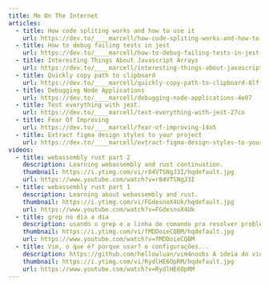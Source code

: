 ```yaml
---
title: Me On The Internet
articles:
  - title: How code spliting works and how to use it
    url: https://dev.to/____marcell/how-code-spliting-works-and-how-to-use-it-396n
  - title: How to debug failing tests in jest
    url: https://dev.to/____marcell/how-to-debug-failing-tests-in-jest-5fp4
  - title: Interesting Things About Javascript Arrays
    url: https://dev.to/____marcell/interesting-things-about-javascript-arrays-553d
  - title: Quickly copy path to clipboard
    url: https://dev.to/____marcell/quickly-copy-path-to-clipboard-8lf
  - title: Debugging Node Applications
    url: https://dev.to/____marcell/debugging-node-applications-4e07
  - title: Test everything with jest.
    url: https://dev.to/____marcell/test-everything-with-jest-27co
  - title: Fear Of Improving
    url: https://dev.to/____marcell/fear-of-improving-14n5
  - title: Extract figma design styles to your project
    url: https://dev.to/____marcell/extract-figma-design-styles-to-your-project-57i3
videos:
  - title: webassembly rust part 2
    description: Learning webassembly and rust continuation.
    thumbnail: https://i.ytimg.com/vi/r84VTSNgJ3I/hqdefault.jpg
    url: https://www.youtube.com/watch?v=r84VTSNgJ3I
  - title: webassembly rust part 1
    description: Learning about webassembly and rust.
    thumbnail: https://i.ytimg.com/vi/FGdesnoX4Uk/hqdefault.jpg
    url: https://www.youtube.com/watch?v=FGdesnoX4Uk
  - title: grep no dia a dia
    description: usando o grep e a linha de comando pra resolver problemas reais.
    thumbnail: https://i.ytimg.com/vi/fMDDoieCQBM/hqdefault.jpg
    url: https://www.youtube.com/watch?v=fMDDoieCQBM
  - title: Vim, o que é? porque usar? e configurações...
    description: https://github.com/hellowluan/vim4noobs A ideia do video é ser um overview sobre o editor e porque talvez seja um bom fit pra você.
    thumbnail: https://i.ytimg.com/vi/RydlHE6OpRM/hqdefault.jpg
    url: https://www.youtube.com/watch?v=RydlHE6OpRM
---
```

